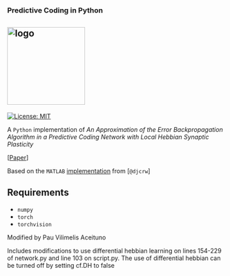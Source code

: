 ### Predictive Coding in Python

## <img alt="logo" src="https://www.frontiersin.org/files/Articles/18458/fpsyg-02-00395-r3/image_m/fpsyg-02-00395-g003.jpg" height="180"> 

[![License: MIT](https://img.shields.io/badge/License-MIT-yellow.svg)](https://opensource.org/licenses/MIT) 

A `Python` implementation of _An Approximation of the Error Backpropagation Algorithm in a Predictive Coding Network with Local Hebbian Synaptic Plasticity_

[[Paper](https://www.mrcbndu.ox.ac.uk/sites/default/files/pdf_files/Whittington%20Bogacz%202017_Neural%20Comput.pdf)]

Based on the `MATLAB` [implementation](https://github.com/djcrw/Supervised-Predictive-Coding) from [`@djcrw`]

## Requirements
- `numpy`
- `torch`
- `torchvision` 


Modified by Pau Vilimelis Aceituno

Includes modifications to use differential hebbian learning on lines 154-229 of network.py and line 103 on script.py. The use of differential hebbian can be turned off by setting cf.DH to false